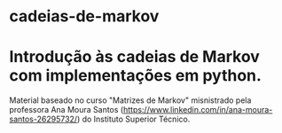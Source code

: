 # cadeias-de-markov

# Introdução às cadeias de Markov com implementações em python.

Material baseado no curso "Matrizes de Markov" misnistrado pela professora Ana Moura Santos (https://www.linkedin.com/in/ana-moura-santos-26295732/) do Instituto Superior Técnico.
